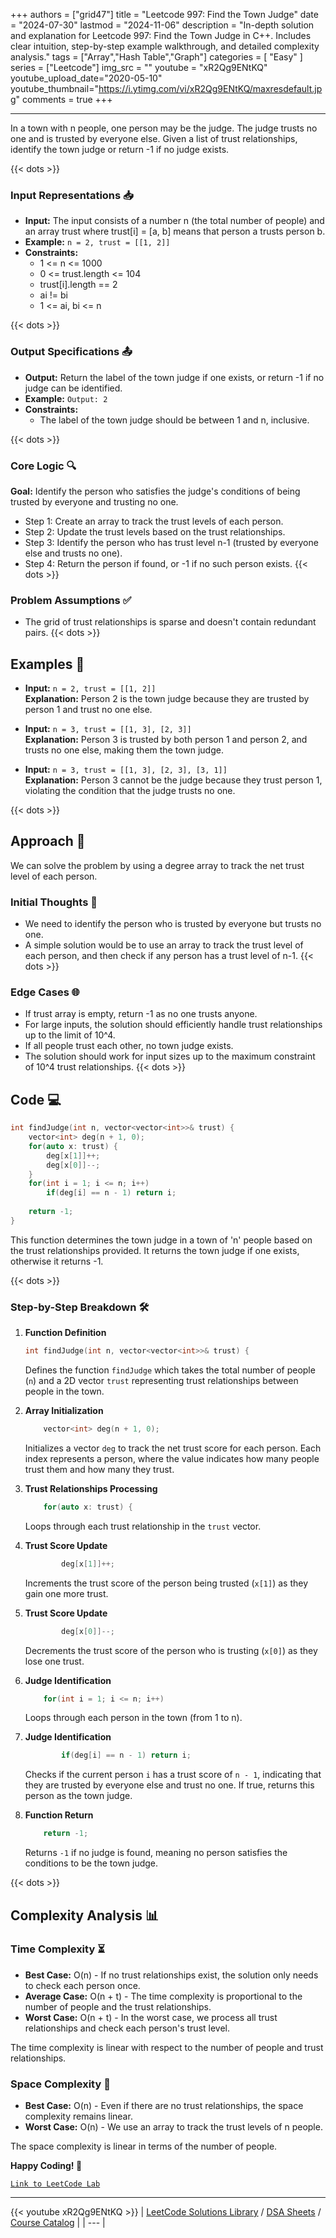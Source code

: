 
+++
authors = ["grid47"]
title = "Leetcode 997: Find the Town Judge"
date = "2024-07-30"
lastmod = "2024-11-06"
description = "In-depth solution and explanation for Leetcode 997: Find the Town Judge in C++. Includes clear intuition, step-by-step example walkthrough, and detailed complexity analysis."
tags = ["Array","Hash Table","Graph"]
categories = [
    "Easy"
]
series = ["Leetcode"]
img_src = ""
youtube = "xR2Qg9ENtKQ"
youtube_upload_date="2020-05-10"
youtube_thumbnail="https://i.ytimg.com/vi/xR2Qg9ENtKQ/maxresdefault.jpg"
comments = true
+++



---
In a town with n people, one person may be the judge. The judge trusts no one and is trusted by everyone else. Given a list of trust relationships, identify the town judge or return -1 if no judge exists.
<!--more-->
{{< dots >}}
### Input Representations 📥
- **Input:** The input consists of a number n (the total number of people) and an array trust where trust[i] = [a, b] means that person a trusts person b.
- **Example:** `n = 2, trust = [[1, 2]]`
- **Constraints:**
	- 1 <= n <= 1000
	- 0 <= trust.length <= 104
	- trust[i].length == 2
	- ai != bi
	- 1 <= ai, bi <= n

{{< dots >}}
### Output Specifications 📤
- **Output:** Return the label of the town judge if one exists, or return -1 if no judge can be identified.
- **Example:** `Output: 2`
- **Constraints:**
	- The label of the town judge should be between 1 and n, inclusive.

{{< dots >}}
### Core Logic 🔍
**Goal:** Identify the person who satisfies the judge's conditions of being trusted by everyone and trusting no one.

- Step 1: Create an array to track the trust levels of each person.
- Step 2: Update the trust levels based on the trust relationships.
- Step 3: Identify the person who has trust level n-1 (trusted by everyone else and trusts no one).
- Step 4: Return the person if found, or -1 if no such person exists.
{{< dots >}}
### Problem Assumptions ✅
- The grid of trust relationships is sparse and doesn't contain redundant pairs.
{{< dots >}}
## Examples 🧩
- **Input:** `n = 2, trust = [[1, 2]]`  \
  **Explanation:** Person 2 is the town judge because they are trusted by person 1 and trust no one else.

- **Input:** `n = 3, trust = [[1, 3], [2, 3]]`  \
  **Explanation:** Person 3 is trusted by both person 1 and person 2, and trusts no one else, making them the town judge.

- **Input:** `n = 3, trust = [[1, 3], [2, 3], [3, 1]]`  \
  **Explanation:** Person 3 cannot be the judge because they trust person 1, violating the condition that the judge trusts no one.

{{< dots >}}
## Approach 🚀
We can solve the problem by using a degree array to track the net trust level of each person.

### Initial Thoughts 💭
- We need to identify the person who is trusted by everyone but trusts no one.
- A simple solution would be to use an array to track the trust level of each person, and then check if any person has a trust level of n-1.
{{< dots >}}
### Edge Cases 🌐
- If trust array is empty, return -1 as no one trusts anyone.
- For large inputs, the solution should efficiently handle trust relationships up to the limit of 10^4.
- If all people trust each other, no town judge exists.
- The solution should work for input sizes up to the maximum constraint of 10^4 trust relationships.
{{< dots >}}
## Code 💻
```cpp
int findJudge(int n, vector<vector<int>>& trust) {
    vector<int> deg(n + 1, 0);
    for(auto x: trust) {
        deg[x[1]]++;
        deg[x[0]]--;
    }
    for(int i = 1; i <= n; i++)
        if(deg[i] == n - 1) return i;
    
    return -1;
}
```

This function determines the town judge in a town of 'n' people based on the trust relationships provided. It returns the town judge if one exists, otherwise it returns -1.

{{< dots >}}
### Step-by-Step Breakdown 🛠️
1. **Function Definition**
	```cpp
	int findJudge(int n, vector<vector<int>>& trust) {
	```
	Defines the function `findJudge` which takes the total number of people (`n`) and a 2D vector `trust` representing trust relationships between people in the town.

2. **Array Initialization**
	```cpp
	    vector<int> deg(n + 1, 0);
	```
	Initializes a vector `deg` to track the net trust score for each person. Each index represents a person, where the value indicates how many people trust them and how many they trust.

3. **Trust Relationships Processing**
	```cpp
	    for(auto x: trust) {
	```
	Loops through each trust relationship in the `trust` vector.

4. **Trust Score Update**
	```cpp
	        deg[x[1]]++;
	```
	Increments the trust score of the person being trusted (`x[1]`) as they gain one more trust.

5. **Trust Score Update**
	```cpp
	        deg[x[0]]--;
	```
	Decrements the trust score of the person who is trusting (`x[0]`) as they lose one trust.

6. **Judge Identification**
	```cpp
	    for(int i = 1; i <= n; i++)
	```
	Loops through each person in the town (from 1 to n).

7. **Judge Identification**
	```cpp
	        if(deg[i] == n - 1) return i;
	```
	Checks if the current person `i` has a trust score of `n - 1`, indicating that they are trusted by everyone else and trust no one. If true, returns this person as the town judge.

8. **Function Return**
	```cpp
	    return -1;
	```
	Returns `-1` if no judge is found, meaning no person satisfies the conditions to be the town judge.

{{< dots >}}
## Complexity Analysis 📊
### Time Complexity ⏳
- **Best Case:** O(n) - If no trust relationships exist, the solution only needs to check each person once.
- **Average Case:** O(n + t) - The time complexity is proportional to the number of people and the trust relationships.
- **Worst Case:** O(n + t) - In the worst case, we process all trust relationships and check each person's trust level.

The time complexity is linear with respect to the number of people and trust relationships.

### Space Complexity 💾
- **Best Case:** O(n) - Even if there are no trust relationships, the space complexity remains linear.
- **Worst Case:** O(n) - We use an array to track the trust levels of n people.

The space complexity is linear in terms of the number of people.

**Happy Coding! 🎉**


[`Link to LeetCode Lab`](https://leetcode.com/problems/find-the-town-judge/description/)

---
{{< youtube xR2Qg9ENtKQ >}}
| [LeetCode Solutions Library](https://grid47.xyz/leetcode/) / [DSA Sheets](https://grid47.xyz/sheets/) / [Course Catalog](https://grid47.xyz/courses/) |
| --- |
